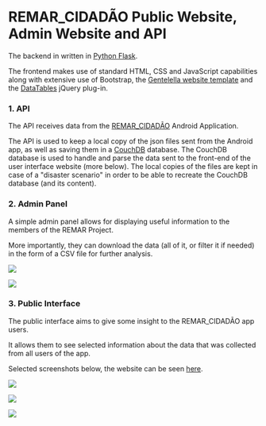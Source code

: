 # REMAR_CIDADÃO Public Website, Admin Website and API

The backend in written in [Python Flask](https://flask.palletsprojects.com/en/1.1.x/).

The frontend makes use of standard HTML, CSS and JavaScript capabilities along with extensive use of Bootstrap, 
the [Gentelella website template](https://github.com/afourmy/flask-gentelella) and the [DataTables](https://www.datatables.net) jQuery plug-in.

### 1. API

The API receives data from the [REMAR_CIDADÃO](https://github.com/musevarg/REMAR-android-app) Android Application.

The API is used to keep a local copy of the json files sent from the Android app, as well as saving them in a [CouchDB](https://couchdb.apache.org) database.
The CouchDB database is used to handle and parse the data sent to the front-end of the user interface website (more below). The local copies of the files are kept in case of a
"disaster scenario" in order to be able to recreate the CouchDB database (and its content).

### 2. Admin Panel

A simple admin panel allows for displaying useful information to the members of the REMAR Project.

More importantly, they can download the data (all of it, or filter it if needed) in the form of a CSV file for further analysis.

![](https://raw.githubusercontent.com/musevarg/REMAR-web-ui-and-API/master/images/web-scr4.PNG)

![](https://raw.githubusercontent.com/musevarg/REMAR-web-ui-and-API/master/images/web-scr5.PNG)

### 3. Public Interface

The public interface aims to give some insight to the REMAR_CIDADÃO app users.

It allows them to see selected information about the data that was collected from all users of the app.

Selected screenshots below, the website can be seen [here](http://crabdata.napier.ac.uk).

![](https://raw.githubusercontent.com/musevarg/REMAR-web-ui-and-API/master/images/web-scr1.PNG)

![](https://raw.githubusercontent.com/musevarg/REMAR-web-ui-and-API/master/images/web-scr2.PNG)

![](https://raw.githubusercontent.com/musevarg/REMAR-web-ui-and-API/master/images/web-scr3.PNG)
